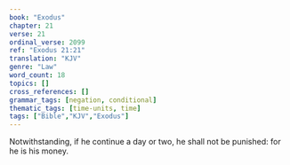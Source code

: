 ```yaml
---
book: "Exodus"
chapter: 21
verse: 21
ordinal_verse: 2099
ref: "Exodus 21:21"
translation: "KJV"
genre: "Law"
word_count: 18
topics: []
cross_references: []
grammar_tags: [negation, conditional]
thematic_tags: [time-units, time]
tags: ["Bible","KJV","Exodus"]
---
```

Notwithstanding, if he continue a day or two, he shall not be punished: for he is his money.
